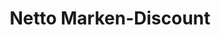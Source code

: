 ---
title: "Netto Marken-Discount"
url: /muenchen/netto-marken-discount-bodenseestrasse/
shop: Supermarkt
---